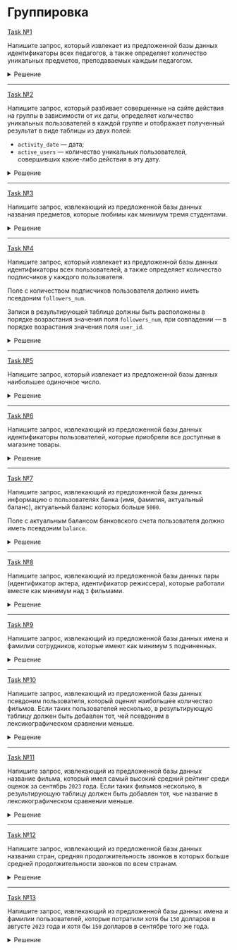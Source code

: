 # Группировка

[Task №1](https://stepik.org/lesson/1072297/step/1?unit=1082121)

Напишите запрос, который извлекает из предложенной базы данных идентификаторы всех педагогов, а также определяет количество уникальных предметов, преподаваемых каждым педагогом.

<details>
  <summary>Решение</summary>

  ```sql
  SELECT id AS teacher_id, COUNT(DISTINCT subject_id) AS subjects_num
  FROM Teachers
  GROUP BY id;
  ```

</details>

---

[Task №2](https://stepik.org/lesson/1072297/step/2?unit=1082121)

Напишите запрос, который разбивает совершенные на сайте действия на группы в зависимости от их даты, определяет количество уникальных пользователей в каждой группе и отображает полученный результат в виде таблицы из двух полей:

* `activity_date` — дата;
* `active_users` — количество уникальных пользователей, совершивших какие-либо действия в эту дату.

<details>
  <summary>Решение</summary>

  ```sql
  SELECT activity_date, COUNT(DISTINCT user_id) AS active_users
  FROM Activity
  GROUP BY activity_date;
  ```

</details>

---

[Task №3](https://stepik.org/lesson/1072297/step/3?unit=1082121)

Напишите запрос, извлекающий из предложенной базы данных названия предметов, которые любимы как минимум тремя студентами.

<details>
  <summary>Решение</summary>

  ```sql
  SELECT class
  FROM Classes
  GROUP BY class
  HAVING COUNT(student_id) >= 3;
  ```

</details>

---

[Task №4](https://stepik.org/lesson/1072297/step/4?unit=1082121)

Напишите запрос, который извлекает из предложенной базы данных идентификаторы всех пользователей, а также определяет количество подписчиков у каждого пользователя.

Поле с количеством подписчиков пользователя должно иметь псевдоним `followers_num`.

Записи в результирующей таблице должны быть расположены в порядке возрастания значения поля `followers_num`, при совпадении — в порядке возрастания значения поля `user_id`.

<details>
  <summary>Решение</summary>

  ```sql
  SELECT user_id, COUNT(*) AS followers_num
  FROM Followers
  GROUP BY user_id
  ORDER BY followers_num, user_id;
  ```

</details>

---

[Task №5](https://stepik.org/lesson/1072297/step/5?unit=1082121)

Напишите запрос, который извлекает из предложенной базы данных наибольшее одиночное число.

<details>
  <summary>Решение</summary>

  ```sql
  SELECT num
  FROM Numbers
  GROUP BY num
  HAVING COUNT(*) = 1
  ORDER BY num DESC
  LIMIT 1;
  ```

</details>

---

[Task №6](https://stepik.org/lesson/1072297/step/6?unit=1082121)

Напишите запрос, извлекающий из предложенной базы данных идентификаторы пользователей, которые приобрели все доступные в магазине товары.

<details>
  <summary>Решение</summary>

  ```sql
  SELECT customer_id
  FROM Sales
  INNER JOIN Products ON Products.id = product_id 
  GROUP BY customer_id
  HAVING COUNT(DISTINCT product_id) = MAX(Products.id)
  ```

</details>

---

[Task №7](https://stepik.org/lesson/1072297/step/7?unit=1082121)

Напишите запрос, извлекающий из предложенной базы данных информацию о пользователях банка (имя, фамилия, актуальный баланс), актуальный баланс которых больше `5000`.

Поле с актуальным балансом банковского счета пользователя должно иметь псевдоним `balance`.

<details>
  <summary>Решение</summary>

  ```sql
  SELECT name, surname, SUM(amount) AS balance 
  FROM Transactions
  INNER JOIN Users ON Transactions.account = Users.account
  GROUP BY Transactions.account
  HAVING balance > 5000;
  ```

</details>

---

[Task №8](https://stepik.org/lesson/1072297/step/8?unit=1082121)

Напишите запрос, извлекающий из предложенной базы данных пары (идентификатор актера, идентификатор режиссера), которые работали вместе как минимум над `3` фильмами.

<details>
  <summary>Решение</summary>

  ```sql
  SELECT actor_id, director_id 
  FROM ActorsDirectors
  GROUP BY actor_id, director_id
  HAVING COUNT(*) >= 3;
  ```

</details>

---

[Task №9](https://stepik.org/lesson/1072297/step/9?unit=1082121)

Напишите запрос, извлекающий из предложенной базы данных имена и фамилии сотрудников, которые имеют как минимум `5` подчиненных.

<details>
  <summary>Решение</summary>

  ```sql
  SELECT E2.name, E2.surname
  FROM Employees E1
  LEFT JOIN Employees E2 ON E1.manager_id = E2.id
  GROUP BY E1.manager_id
  HAVING COUNT(*) >= 5;
  ```

</details>

---

[Task №10](https://stepik.org/lesson/1072297/step/10?unit=1082121)

Напишите запрос, извлекающий из предложенной базы данных псевдоним пользователя, который оценил наибольшее количество фильмов. Если таких пользователей несколько, в результирующую таблицу должен быть добавлен тот, чей псевдоним в лексикографическом сравнении меньше.

<details>
  <summary>Решение</summary>

  ```sql
  SELECT username
  FROM FilmRatings INNER JOIN Users ON user_id = Users.id
  GROUP BY user_id
  ORDER BY COUNT(*) DESC, username
  LIMIT 1;
  ```

</details>

---

[Task №11](http://stepik.org/lesson/1072297/step/11?unit=1082121)

Напишите запрос, извлекающий из предложенной базы данных название фильма, который имел самый высокий средний рейтинг среди оценок за сентябрь `2023` года. Если таких фильмов несколько, в результирующую таблицу должен быть добавлен тот, чье название в лексикографическом сравнении меньше.

<details>
  <summary>Решение</summary>

  ```sql
  SELECT title
  FROM FilmRatings INNER JOIN Films ON film_id = Films.id
  WHERE YEAR(created_at) = 2023 AND MONTH(created_at) = 9
  GROUP BY film_id
  ORDER BY AVG(rating) DESC, title
  LIMIT 1;
  ```

</details>

---

[Task №12](https://stepik.org/lesson/1072297/step/12?unit=1082121)

Напишите запрос, извлекающий из предложенной базы данных названия стран, средняя продолжительность звонков в которых больше средней продолжительности звонков по всем странам.

<details>
  <summary>Решение</summary>

  ```sql
  SELECT Countries.name
  FROM (SELECT caller_id, callee_id, duration
        FROM Calls
        UNION ALL
        SELECT callee_id, caller_id, duration
        FROM Calls) t
  LEFT JOIN Persons ON t.caller_id = Persons.id
  LEFT JOIN Countries ON SUBSTRING_INDEX(Persons.phone_number, '-', 1) = country_code
  GROUP BY Countries.name
  HAVING AVG(duration) > (SELECT SUM(duration) / COUNT(*) FROM Calls);
  ```

</details>

---

[Task №13](https://stepik.org/lesson/1072297/step/13?unit=1082121)

Напишите запрос, извлекающий из предложенной базы данных имена и фамилии пользователей, которые потратили хотя бы `150` долларов в августе `2023` года и хотя бы `150` долларов в сентябре того же года.

<details>
  <summary>Решение</summary>

  ```sql
  SELECT name, surname
  FROM (SELECT Customers.name, Customers.surname, order_date
        FROM Customers
        INNER JOIN Orders ON Customers.id = customer_id
        INNER JOIN Products ON Products.id = product_id
        WHERE YEAR(order_date) = 2023 AND MONTH(order_date) IN (8, 9)
        GROUP BY customer_id, order_date
        HAVING SUM(price * quantity) >= 150) t
  GROUP BY name, surname
  HAVING COUNT(*) = 2;
  ```

</details>
